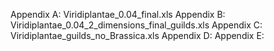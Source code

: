 Appendix A: Viridiplantae_0.04_final.xls
Appendix B: Viridiplantae_0.04_2_dimensions_final_guilds.xls
Appendix C: Viridiplantae_guilds_no_Brassica.xls
Appendix D: 
Appendix E: 
